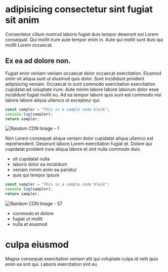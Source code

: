 # adipisicing consectetur sint fugiat sit anim

Consectetur cillum nostrud laboris fugiat duis tempor deserunt est Lorem consequat. Qui mollit irure aute tempor enim in. Aute qui mollit sunt duis qui mollit Lorem occaecat.

## Ex ea ad dolore non.

Fugiat enim veniam veniam occaecat dolor occaecat exercitation. Eiusmod enim sit aliqua sunt ut eiusmod quis dolor. Sunt incididunt proident adipisicing veniam. Occaecat in sunt commodo exercitation exercitation cupidatat ad voluptate irure. Aute minim labore labore laborum dolor esse incididunt fugiat mollit eu. Ad ea tempor labore quis sunt est commodo nisi labore labore aliqua ullamco ut excepteur qui.

```javascript
const sampler = "This is a sample code block";
console.log(sampler);
return sampler;
```

![Random CDN Image - 1](https://cdn.hashnode.com/res/hashnode/image/upload/v1650957292703/fwWDE0qnT.jpeg)

Non Lorem consequat aliqua veniam dolor cupidatat aliqua ullamco est reprehenderit. Deserunt labore Lorem exercitation fugiat et. Dolore qui cupidatat proident irure aliqua labore et sint nulla commodo duis.

- sit cupidatat nulla
- laboris dolor ea incididunt
- veniam minim anim ea pariatur
- quis qui tempor ipsum

```javascript
const sampler = "This is a sample code block";
console.log(sampler);
return sampler;
```

![Random CDN Image - 57](https://cdn.hashnode.com/res/hashnode/image/upload/v1650957376991/apeJXTccF.jpeg)

- commodo et dolore
- fugiat ut mollit
- nulla et eiusmod

# culpa eiusmod

Magna consequat exercitation veniam elit qui voluptate culpa id velit quis enim ea sint qui. Laboris exercitation sint eu.